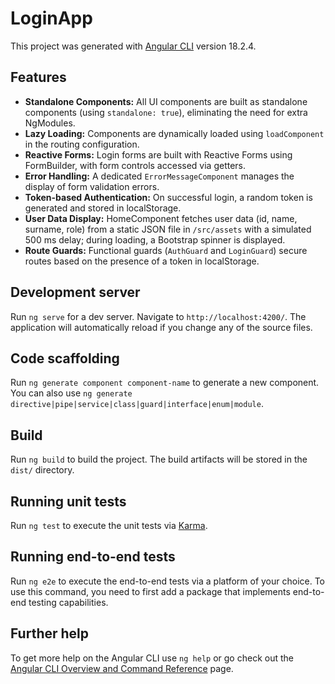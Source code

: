 # LoginApp

This project was generated with [Angular CLI](https://github.com/angular/angular-cli) version 18.2.4.

## Features

- **Standalone Components:** All UI components are built as standalone components (using `standalone: true`), eliminating the need for extra NgModules.
- **Lazy Loading:** Components are dynamically loaded using `loadComponent` in the routing configuration.
- **Reactive Forms:** Login forms are built with Reactive Forms using FormBuilder, with form controls accessed via getters.
- **Error Handling:** A dedicated `ErrorMessageComponent` manages the display of form validation errors.
- **Token-based Authentication:** On successful login, a random token is generated and stored in localStorage.
- **User Data Display:** HomeComponent fetches user data (id, name, surname, role) from a static JSON file in `/src/assets` with a simulated 500 ms delay; during loading, a Bootstrap spinner is displayed.
- **Route Guards:** Functional guards (`AuthGuard` and `LoginGuard`) secure routes based on the presence of a token in localStorage.

## Development server

Run `ng serve` for a dev server. Navigate to `http://localhost:4200/`. The application will automatically reload if you change any of the source files.

## Code scaffolding

Run `ng generate component component-name` to generate a new component. You can also use `ng generate directive|pipe|service|class|guard|interface|enum|module`.

## Build

Run `ng build` to build the project. The build artifacts will be stored in the `dist/` directory.

## Running unit tests

Run `ng test` to execute the unit tests via [Karma](https://karma-runner.github.io).

## Running end-to-end tests

Run `ng e2e` to execute the end-to-end tests via a platform of your choice. To use this command, you need to first add a package that implements end-to-end testing capabilities.

## Further help

To get more help on the Angular CLI use `ng help` or go check out the [Angular CLI Overview and Command Reference](https://angular.dev/tools/cli) page.
